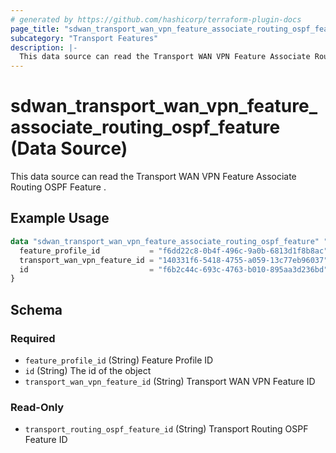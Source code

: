 ```yaml
---
# generated by https://github.com/hashicorp/terraform-plugin-docs
page_title: "sdwan_transport_wan_vpn_feature_associate_routing_ospf_feature Data Source - terraform-provider-sdwan"
subcategory: "Transport Features"
description: |-
  This data source can read the Transport WAN VPN Feature Associate Routing OSPF Feature .
---
```


# sdwan_transport_wan_vpn_feature_associate_routing_ospf_feature (Data Source)

This data source can read the Transport WAN VPN Feature Associate Routing OSPF Feature .

## Example Usage

```terraform
data "sdwan_transport_wan_vpn_feature_associate_routing_ospf_feature" "example" {
  feature_profile_id           = "f6dd22c8-0b4f-496c-9a0b-6813d1f8b8ac"
  transport_wan_vpn_feature_id = "140331f6-5418-4755-a059-13c77eb96037"
  id                           = "f6b2c44c-693c-4763-b010-895aa3d236bd"
}
```

<!-- schema generated by tfplugindocs -->
## Schema

### Required

- `feature_profile_id` (String) Feature Profile ID
- `id` (String) The id of the object
- `transport_wan_vpn_feature_id` (String) Transport WAN VPN Feature ID

### Read-Only

- `transport_routing_ospf_feature_id` (String) Transport Routing OSPF Feature ID
